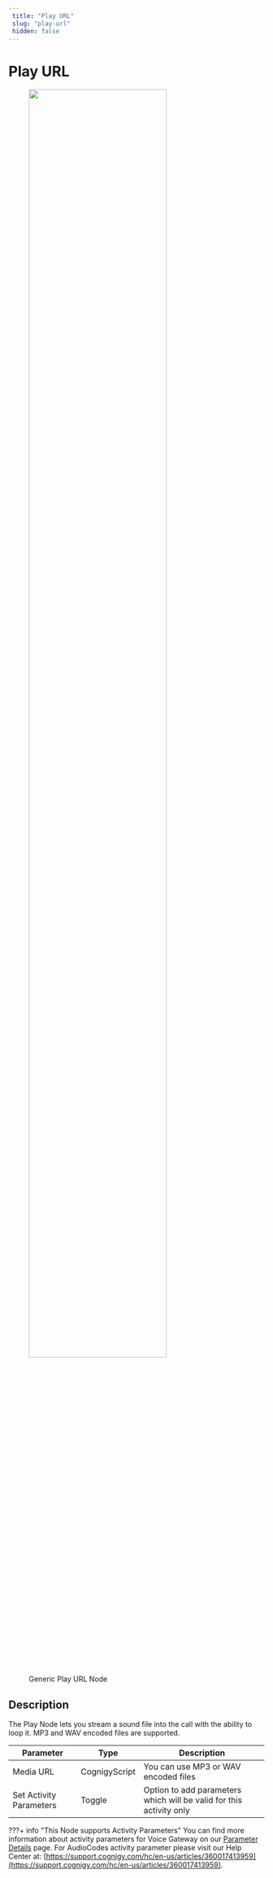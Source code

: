```yaml
---
 title: "Play URL" 
 slug: "play-url" 
 hidden: false 
---
```


# Play URL

<figure>
  <img class="image-center" src="{{config.site_url}}ai/flow-nodes/generic-voice-nodes/images/play-url.png" width="80%" />
  <figcaption>Generic Play URL Node</figcaption>
</figure>

## Description
<div class="divider"></div>
The Play Node lets you stream a sound file into the call with the ability to loop it. MP3 and WAV encoded files are supported.

| Parameter | Type | Description |
| ----------- | ----------- | ----------- |
| Media URL | CognigyScript | You can use MP3 or WAV encoded files |
| Set Activity Parameters | Toggle | Option to add parameters which will be valid for this activity only |

???+ info "This Node supports Activity Parameters"
    You can find more information about activity parameters for Voice Gateway on our [Parameter Details]({{config.site_url}}ai/flow-nodes/vg/parameter-details/) page. For AudioCodes activity parameter please visit our Help Center at: [https://support.cognigy.com/hc/en-us/articles/360017413959](https://support.cognigy.com/hc/en-us/articles/360017413959). 